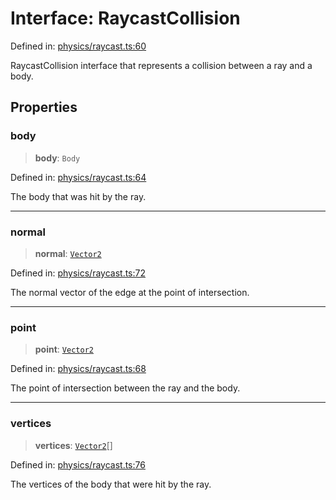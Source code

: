 # Interface: RaycastCollision

Defined in: [physics/raycast.ts:60](https://github.com/Forge-Game-Engine/Forge/blob/80c88dbc1226e2ea185d187b85121eb9c3da7ead/src/physics/raycast.ts#L60)

RaycastCollision interface that represents a collision between a ray and a body.

## Properties

### body

> **body**: `Body`

Defined in: [physics/raycast.ts:64](https://github.com/Forge-Game-Engine/Forge/blob/80c88dbc1226e2ea185d187b85121eb9c3da7ead/src/physics/raycast.ts#L64)

The body that was hit by the ray.

***

### normal

> **normal**: [`Vector2`](../classes/Vector2.md)

Defined in: [physics/raycast.ts:72](https://github.com/Forge-Game-Engine/Forge/blob/80c88dbc1226e2ea185d187b85121eb9c3da7ead/src/physics/raycast.ts#L72)

The normal vector of the edge at the point of intersection.

***

### point

> **point**: [`Vector2`](../classes/Vector2.md)

Defined in: [physics/raycast.ts:68](https://github.com/Forge-Game-Engine/Forge/blob/80c88dbc1226e2ea185d187b85121eb9c3da7ead/src/physics/raycast.ts#L68)

The point of intersection between the ray and the body.

***

### vertices

> **vertices**: [`Vector2`](../classes/Vector2.md)[]

Defined in: [physics/raycast.ts:76](https://github.com/Forge-Game-Engine/Forge/blob/80c88dbc1226e2ea185d187b85121eb9c3da7ead/src/physics/raycast.ts#L76)

The vertices of the body that were hit by the ray.
